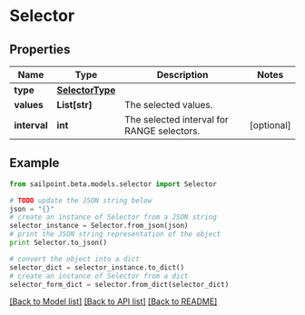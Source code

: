 # Selector


## Properties

Name | Type | Description | Notes
------------ | ------------- | ------------- | -------------
**type** | [**SelectorType**](SelectorType.md) |  | 
**values** | **List[str]** | The selected values.  | 
**interval** | **int** | The selected interval for RANGE selectors.  | [optional] 

## Example

```python
from sailpoint.beta.models.selector import Selector

# TODO update the JSON string below
json = "{}"
# create an instance of Selector from a JSON string
selector_instance = Selector.from_json(json)
# print the JSON string representation of the object
print Selector.to_json()

# convert the object into a dict
selector_dict = selector_instance.to_dict()
# create an instance of Selector from a dict
selector_form_dict = selector.from_dict(selector_dict)
```
[[Back to Model list]](../README.md#documentation-for-models) [[Back to API list]](../README.md#documentation-for-api-endpoints) [[Back to README]](../README.md)


